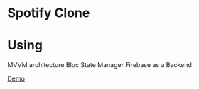 # Spotify Clone

# Using
MVVM architecture
Bloc State Manager
Firebase as a Backend

[Demo](./demo.gif)

